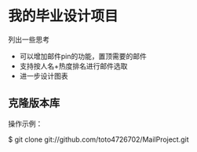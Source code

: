 # 我的毕业设计项目

列出一些思考

* 可以增加邮件pin的功能，置顶需要的邮件
* 支持按人名+热度排名进行邮件选取
* 进一步设计图表


## 克隆版本库

操作示例：

$ git clone git://github.com/toto4726702/MailProject.git
